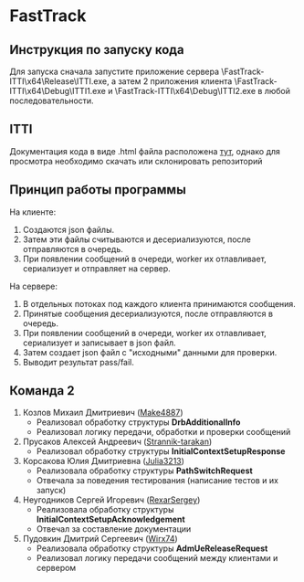 # FastTrack

## Инструкция по запуску кода

Для запуска сначала запустите приложение сервера \FastTrack-ITTI\x64\Release\ITTI.exe, а затем 2 приложения клиента \FastTrack-ITTI\x64\Debug\ITTI1.exe и \FastTrack-ITTI\x64\Debug\ITTI2.exe в любой последовательности.

## ITTI

Документация кода в виде .html файла расположена [тут](https://github.com/RexarSergey/FastTrack-ITTI/blob/master/ITTI/docs/html/index.html), однако для просмотра необходимо скачать или склонировать репозиторий

## Принцип работы программы
На клиенте:
1. Создаются json файлы.
2. Затем эти файлы считываются и десериализуются, после отправляются в очередь.
3. При появлении сообщений в очереди, worker их отлавливает, сериализует и отправляет на сервер.

На сервере:
1. В отдельных потоках под каждого клиента принимаются сообщения.
2. Принятые сообщения десериализуются, после отправляются в очередь.
3. При появлении сообщений в очереди, worker их отлавливает, сериализует и записывает в json файл.
4. Затем создает json файл с "исходными" данными для проверки.
5. Выводит результат pass/fail.

## Команда 2

1. Козлов Михаил Дмитриевич ([Make4887](https://github.com/Make4887))
   - Реализовал обработку структуры **DrbAdditionalInfo**
   - Реализовал логику передачи, обработки и проверки сообщений
2. Прусаков Алексей Андреевич ([Strannik-tarakan](https://github.com/Strannik-tarakan))
   - Реализовал обработку структуры **InitialContextSetupResponse**
3. Корсакова Юлия Дмитриевна ([Julia3213](https://github.com/Julia3213))
   - Реализовала обработку структуры **PathSwitchRequest**
   - Отвечала за поведения тестирования (написание тестов и их запуск)
5. Неугодников Сергей Игоревич ([RexarSergey](https://github.com/RexarSergey))
   - Реализовала обработку структуры **InitialContextSetupAcknowledgement**
   - Отвечал за составление документации
7. Пудовкин Дмитрий Сергеевич ([Wirx74](https://github.com/Wirx74))
   - Реализовала обработку структуры **AdmUeReleaseRequest**
   - Реализовал логику передачи сообщений между клиентами и сервером
